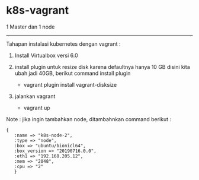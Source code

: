 # k8s-vagrant

1 Master dan 1 node


----------------------------------------------------------------------------------------------------------------------------

Tahapan instalasi kubernetes dengan vagrant :
1. Install Virtualbox versi 6.0

2. install plugin untuk resize disk karena defaultnya hanya 10 GB disini kita ubah jadi 40GB, berikut command install plugin
   - vagrant plugin install vagrant-disksize
   
3. jalankan vagrant
   - vagrant up   



Note : jika ingin tambahkan node, ditambahnkan command berikut :
```
{ 
   :name => "k8s-node-2", 
   :type => "node", 
   :box => "ubuntu/bionicl64", 
   :box_version => "20190716.0.0", 
   :eth1 => "192.168.205.12", 
   :mem => "2048", 
   :cpu => "2" 
   } 
```
